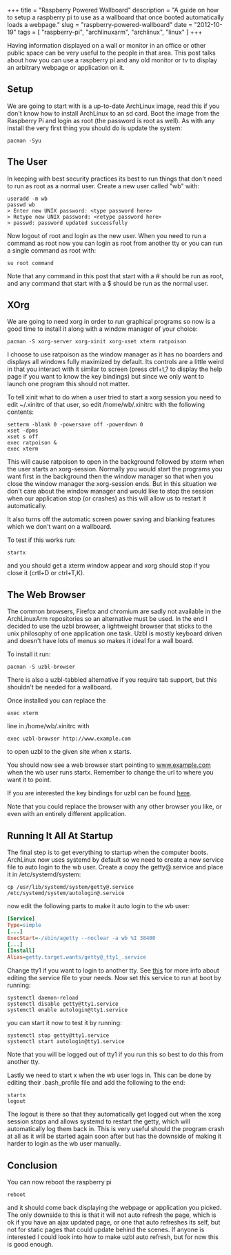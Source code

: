 +++
title = "Raspberry Powered Wallboard"
description = "A guide on how to setup a raspberry pi to use as a wallboard that once booted automatically loads a webpage."
slug = "raspberry-powered-wallboard"
date = "2012-10-19"
tags = [ "raspberry-pi", "archlinuxarm", "archlinux", "linux" ]
+++

Having information displayed on a wall or monitor in an office or other public
space can be very useful to the people in that area. This post talks about how
you can use a raspberry pi and any old monitor or tv to display an arbitrary
webpage or application on it.

## Setup

We are going to start with is a up-to-date ArchLinux image, read this if you
don't know how to install ArchLinux to an sd card. Boot the image from the
Raspberry Pi and login as root (the password is root as well). As with any
install the very first thing you should do is update the system:

```shell
pacman -Syu
```

## The User

In keeping with best security practices its best to run things that don't need
to run as root as a normal user. Create a new user called "wb" with:

```shell
useradd -m wb
passwd wb
> Enter new UNIX password: <type password here>
> Retype new UNIX password: <retype password here>
> passwd: password updated successfully
```

Now logout of root and login as the new user. When you need to run a command as
root now you can login as root from another tty or you can run a single command
as root with:

```shell
su root command
```

Note that any command in this post that start with a # should be run as root,
and any command that start with a $ should be run as the normal user.

## XOrg

We are going to need xorg in order to run graphical programs so now is a good
time to install it along with a window manager of your choice:

```shell
pacman -S xorg-server xorg-xinit xorg-xset xterm ratpoison
```

I choose to use ratpoison as the window manager as it has no boarders and
displays all windows fully maximized by default. Its controls are a little weird
in that you interact with it similar to screen (press ctrl+t,? to display the
help page if you want to know the key bindings) but since we only want to launch
one program this should not matter.

To tell xinit what to do when a user tried to start a xorg session you need to
edit ~/.xinitrc of that user, so edit /home/wb/.xinitrc with the following
contents:

```shell
setterm -blank 0 -powersave off -powerdown 0
xset -dpms
xset s off
exec ratpoison &
exec xterm
```

This will cause ratpoison to open in the background followed by xterm when the
user starts an xorg-session. Normally you would start the programs you want
first in the background then the window manager so that when you close the
window manager the xorg-session ends. But in this situation we don't care about
the window manager and would like to stop the session when our application stop
(or crashes) as this will allow us to restart it automatically.

It also turns off the automatic screen power saving and blanking features which
we don't want on a wallboard.

To test if this works run:

```shell
startx
```

and you should get a xterm window appear and xorg should stop if you close it
(crtl+D or ctrl+T,K).

## The Web Browser

The common browsers, Firefox and chromium are sadly not available in the
ArchLinuxArm repositories so an alternative must be used. In the end I decided
to use the uzbl browser, a lightweight browser that sticks to the unix
philosophy of one application one task. Uzbl is mostly keyboard driven and
doesn't have lots of menus so makes it ideal for a wall board.

To install it run:

```shell
pacman -S uzbl-browser
```

There is also a uzbl-tabbled alternative if you require tab support, but this
shouldn't be needed for a wallboard.

Once installed you can replace the

```shell
exec xterm
```

line in /home/wb/.xinitrc with

```shell
exec uzbl-browser http://www.example.com
```

to open uzbl to the given site when x starts.

You should now see a web browser start pointing to www.example.com when the wb
user runs startx. Remember to change the url to where you want it to point.

If you are interested the key bindings for uzbl can be found
[here](http://uzbl.org/keybindings.php).

Note that you could replace the browser with any other browser you like, or even
with an entirely different application.

## Running It All At Startup

The final step is to get everything to startup when the computer boots.
ArchLinux now uses systemd by default so we need to create a new service file to
auto login to the wb user. Create a copy the getty@.service and place it in
/etc/systemd/system:

```shell
cp /usr/lib/systemd/system/getty@.service /etc/systemd/system/autologin@.service
```

now edit the following parts to make it auto login to the wb user:

```ini
[Service]
Type=simple
[...]
ExecStart=-/sbin/agetty --noclear -a wb %I 38400
[...]
[Install]
Alias=getty.target.wants/getty@_tty1_.service
```

Change tty1 if you want to login to another tty. See
[this](https://wiki.archlinux.org/index.php/Automatic_login_to_virtual_console#With_systemd)
for more info about editing the service file to your needs. Now set this service
to run at boot by running:

```shell
systemctl daemon-reload
systemctl disable getty@tty1.service
systemctl enable autologin@tty1.service
```

you can start it now to test it by running:

```shell
systemctl stop getty@tty1.service
systemctl start autologin@tty1.service
```

Note that you will be logged out of tty1 if you run this so best to do this from
another tty.

Lastly we need to start x when the wb user logs in. This can be done by editing
their .bash_profile file and add the following to the end:

```shell
startx
logout
```

The logout is there so that they automatically get logged out when the xorg
session stops and allows systemd to restart the getty, which will automatically
log them back in. This is very useful should the program crash at all as it will
be started again soon after but has the downside of making it harder to login as
the wb user manually.

## Conclusion

You can now reboot the raspberry pi

```shell
reboot
```

and it should come back displaying the webpage or application you picked. The
only downside to this is that it will not auto refresh the page, which is ok if
you have an ajax updated page, or one that auto refreshes its self, but not for
static pages that could update behind the scenes. If anyone is interested I
could look into how to make uzbl auto refresh, but for now this is good enough.
